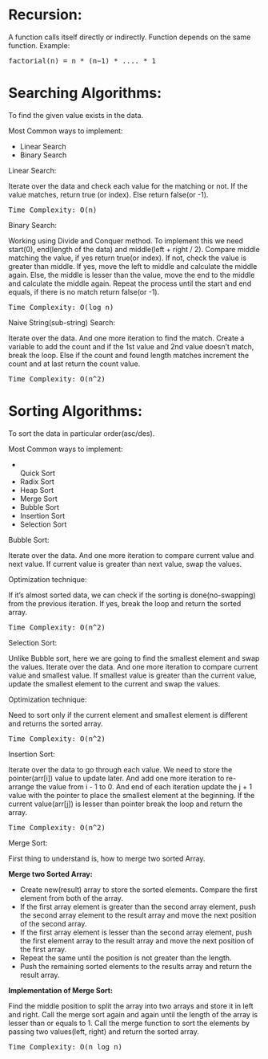 # Recursion:
A function calls itself directly or indirectly. Function depends on the same function.
Example:
<pre>
factorial(n) = n * (n−1) * .... * 1
</pre>

# Searching Algorithms:
To find the given value exists in the data.
<p>Most Common ways to implement:</p>
<ul>
<li>Linear Search</li>
<li>Binary Search</li>
</ul>

<p>Linear Search:</p>
Iterate over the data and check each value for the matching or not. If the value matches, return true (or index). Else return false(or -1).
<pre>Time Complexity: O(n)</pre>

<p>Binary Search:</p>

Working using Divide and Conquer method. To implement this we need start(0), end(length of the data) and middle(left + right / 2).
Compare middle matching the value, if yes return true(or index).
If not, check the value is greater than middle. If yes, move the left to middle and calculate the middle again. 
Else, the middle is lesser than the value, move the end to the middle and calculate the middle again. 
Repeat the process until the start and end equals, if there is no match return false(or -1).
<pre>Time Complexity: O(log n)</pre>

<p>Naive String(sub-string) Search:</p>
Iterate over the data. And one more iteration to find the match.
Create a variable to add the count and if the 1st value and 2nd value doesn’t match, break the loop. Else if the count and found length matches increment the count and at last return the count value.
<pre>Time Complexity: O(n^2)</pre>


# Sorting Algorithms:
To sort the data in particular order(asc/des).
<p>Most Common ways to implement:</p>

<ul>
<li></li>Quick Sort</li>
<li>Radix Sort</li>
<li>Heap Sort</li>
<li>Merge Sort</li>
<li>Bubble Sort</li>
<li>Insertion Sort</li>
<li>Selection Sort</li>
</ul>

<p>Bubble Sort:</p>
Iterate over the data. And one more iteration to compare current value and next value. If current value is greater than next value, swap the values.

<p>Optimization technique:</p>
If it’s almost sorted data, we can check if the sorting is done(no-swapping) from the previous iteration. If yes, break the loop and return the sorted array.
<pre>Time Complexity: O(n^2)</pre>

<p>Selection Sort:</p>
Unlike Bubble sort, here we are going to find the smallest element and swap the values. Iterate over the data. And one more iteration to compare current value and smallest value. If smallest value is greater than the current value, update the smallest element to the current and swap the values.

<p>Optimization technique:</p>
Need to sort only if the current element and smallest element is different and returns the sorted array.
<pre>Time Complexity: O(n^2)</pre>

<p>Insertion Sort:</p>
Iterate over the data to go through each value. We need to store the pointer(arr[i]) value to update later. And add one more iteration to re-arrange the value from i - 1 to 0. And end of each iteration update the j + 1 value with the pointer to place the smallest  element at the beginning. If the current value(arr[j]) is lesser than pointer break the loop and return the array.
<pre>Time Complexity: O(n^2)</pre>

<p>Merge Sort:</p>
First thing to understand is, how to merge two sorted Array.

</p><b>Merge two Sorted Array:</b></p>
<ul>
<li>Create new(result) array to store the sorted elements. Compare the first element from both of the array.</li>
<li>If the first array element is greater than the second array element, push the second array element to the result array and move the next position of the second array.</li>
<li>If the first array element is lesser than the second array element, push the first element array to the result array and move the next position of the first array.</li>
<li>Repeat the same until the position is not greater than the length.</li>
<li>Push the remaining sorted elements to the results array and return the result array.</li>
</ul>

<b>Implementation of Merge Sort:</b>
<p>Find the middle position to split the array into two arrays and store it in left and right. Call the merge sort again and again until the length of the array is lesser than or equals to 1. Call the merge function to sort the elements by passing two values(left, right) and return the sorted array.</p>
<pre>Time Complexity: O(n log n)</pre>
